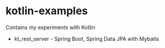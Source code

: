 # kotlin-examples

Contains my experiments with Kotlin 

* kt_rest_server - Spring Boot, Spring Data JPA with Mybatis 
